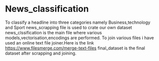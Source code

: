# News_classification
To classify a headline into three categories namely Business,technology and Sport
news_scrapping file is used to crate our own dataset
news_clssification is the main file where various models,vectorisation,encodings are performed.
To join various files i have used an online text file joiner.Here is the link https://www.filesmerge.com/merge-text-files
final_dataset is the final dataset after scrapping and joining.
